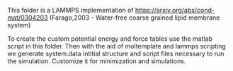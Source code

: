 This folder is a LAMMPS implementation of https://arxiv.org/abs/cond-mat/0304203 (Farago,2003 - Water-free coarse grained lipid membrane system)

To create the custom potential energy and force tables use the matlab script in this folder.
Then with the aid of moltemplate and lammps scripting we generate system.data intitial structure and script files necessary to run the simulation.
Customize it for minimization and simulations.
